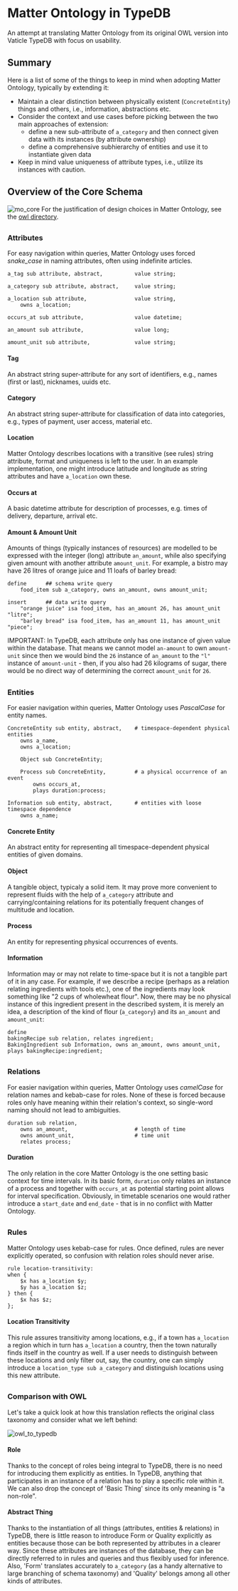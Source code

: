 # Matter Ontology in TypeDB
An attempt at translating Matter Ontology from its original OWL version into Vaticle TypeDB with focus on usability.
## Summary
Here is a list of some of the things to keep in mind when adopting Matter Ontology, typically by extending it:
- Maintain a clear distinction between physically existent (`ConcreteEntity`) things and others, i.e., information, abstractions etc.
- Consider the context and use cases before picking between the two main approaches of extension:
  - define a new sub-attribute of `a_category` and then connect given data with its instances (by attribute ownership)
  - define a comprehensive subhierarchy of entities and use it to instantiate given data
- Keep in mind value uniqueness of attribute types, i.e., utilize its instances with caution.
## Overview of the Core Schema
![mo_core](https://user-images.githubusercontent.com/56684558/145677602-384ed825-db17-4008-9010-fd709ce0a0be.png)
For the justification of design choices in Matter Ontology, see the [owl directory](https://github.com/matterpale/matter-ontology/tree/main/owl).
##
### Attributes
For easy navigation within queries, Matter Ontology uses forced *snake_case* in naming attributes, often using indefinite articles.
```typeql
a_tag sub attribute, abstract,          value string;

a_category sub attribute, abstract,     value string;

a_location sub attribute,               value string,
    owns a_location;

occurs_at sub attribute,                value datetime;

an_amount sub attribute,                value long;

amount_unit sub attribute,              value string;
```
#### Tag
An abstract string super-attribute for any sort of identifiers, e.g., names (first or last), nicknames, uuids etc.
#### Category
An abstract string super-attribute for classification of data into categories, e.g., types of payment, user access, material etc.
#### Location
Matter Ontology describes locations with a transitive (see rules) string attribute, format and uniqueness is left to the user. In an example implementation, one might introduce latitude and longitude as string attributes and have `a_location` own these.
#### Occurs at
A basic datetime attribute for description of processes, e.g. times of delivery, departure, arrival etc.
#### Amount & Amount Unit
Amounts of things (typically instances of resources) are modelled to be expressed with the integer (long) attribute `an_amount`, while also specifying given amount with another attribute `amount_unit`. For example, a bistro may have 26 litres of orange juice and 11 loafs of barley bread:
```typeql
define      ## schema write query
    food_item sub a_category, owns an_amount, owns amount_unit;

insert      ## data write query
    "orange juice" isa food_item, has an_amount 26, has amount_unit "litre";
    "barley bread" isa food_item, has an_amount 11, has amount_unit "piece";
```
IMPORTANT: In TypeDB, each attribute only has one instance of given value within the database. That means we cannot model `an-amount` to own `amount-unit` since then we would bind the `26` instance of `an_amount` to the `"l"` instance of `amount-unit` - then, if you also had 26 kilograms of sugar, there would be no direct way of determining the correct `amount_unit` for `26`.
##
### Entities
For easier navigation within queries, Matter Ontology uses *PascalCase* for entity names.
```typeql
ConcreteEntity sub entity, abstract,    # timespace-dependent physical entities
    owns a_name,
    owns a_location;

    Object sub ConcreteEntity;

    Process sub ConcreteEntity,         # a physical occurrence of an event
        owns occurs_at,
        plays duration:process;

Information sub entity, abstract,       # entities with loose timespace dependence               
    owns a_name;       
```
#### Concrete Entity
An abstract entity for representing all timespace-dependent physical entities of given domains.
#### Object
A tangible object, typicaly a solid item. It may prove more convenient to represent fluids with the help of `a_category` attribute and carrying/containing relations for its potentially frequent changes of multitude and location.
#### Process
An entity for representing physical occurrences of events.
#### Information
Information may or may not relate to time-space but it is not a tangible part of it in any case. For example, if we describe a recipe (perhaps as a relation relating ingredients with tools etc.), one of the ingredients may look something like "2 cups of wholewheat flour". Now, there may be no physical instance of this ingredient present in the described system, it is merely an idea, a description of the kind of flour (`a_category`) and its `an_amount` and `amount_unit`:
```typeql
define
bakingRecipe sub relation, relates ingredient;
BakingIngredient sub Information, owns an_amount, owns amount_unit, plays bakingRecipe:ingredient;
```
##
### Relations
For easier navigation within queries, Matter Ontology uses *camelCase* for relation names and kebab-case for roles. None of these is forced because roles only have meaning within their relation's context, so single-word naming should not lead to ambiguities.
```typeql
duration sub relation,
    owns an_amount,                     # length of time
    owns amount_unit,                   # time unit
    relates process;   
```
#### Duration
The only relation in the core Matter Ontology is the one setting basic context for time intervals. In its basic form, `duration` only relates an instance of a process and together with `occurs_at` as potential starting point allows for interval specification. Obviously, in timetable scenarios one would rather introduce a `start_date` and `end_date` - that is in no conflict with Matter Ontology.
##
### Rules
Matter Ontology uses kebab-case for rules. Once defined, rules are never explicitly operated, so confusion with relation roles should never arise.
```typeql
rule location-transitivity:
when {
    $x has a_location $y;
    $y has a_location $z;
} then {
    $x has $z;
};
```
#### Location Transitivity
This rule assures transitivity among locations, e.g., if a town has `a_location` a region which in turn has `a_location` a country, then the town naturally finds itself in the country as well. If a user needs to distinguish between these locations and only filter out, say, the country, one can simply introduce a `location_type sub a_category` and distinguish locations using this new attribute.
##
### Comparison with OWL
Let's take a quick look at how this translation reflects the original class taxonomy and consider what we left behind:

![owl_to_typedb](https://user-images.githubusercontent.com/56684558/147237301-c8c9e38a-71fc-4f38-ab89-726a4a416155.png)
#### Role
Thanks to the concept of roles being integral to TypeDB, there is no need for introducing them explicitly as entities. In TypeDB, anything that participates in an instance of a relation has to play a specific role within it. We can also drop the concept of 'Basic Thing' since its only meaning is "a non-role".
#### Abstract Thing
Thanks to the instantiation of all things (attributes, entities & relations) in TypeDB, there is little reason to introduce Form or Quality explicitly as entities because those can be both represented by attributes in a clearer way. Since these attributes are instances of the database, they can be directly referred to in rules and queries and thus flexibly used for inference. Also, 'Form' translates accurately to `a_category` (as a handy alternative to large branching of schema taxonomy) and 'Quality' belongs among all other kinds of attributes.
